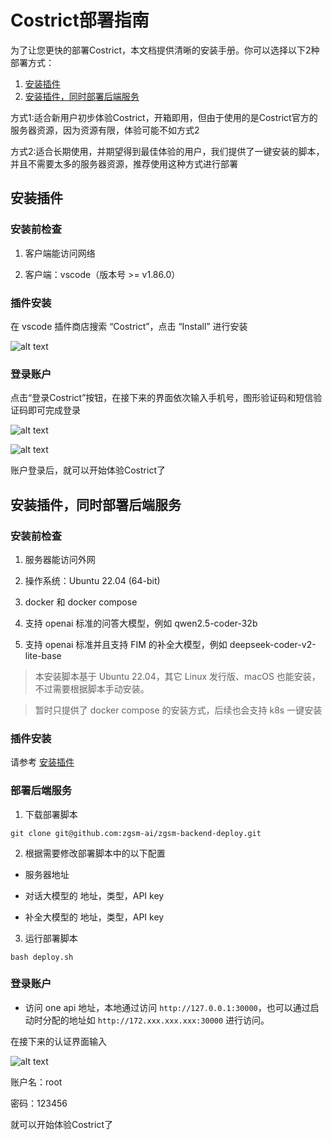 # Costrict部署指南

为了让您更快的部署Costrict，本文档提供清晰的安装手册。你可以选择以下2种部署方式：

1. [安装插件](#安装插件)
2. [安装插件，同时部署后端服务](#安装插件同时部署后端服务)

方式1:适合新用户初步体验Costrict，开箱即用，但由于使用的是Costrict官方的服务器资源，因为资源有限，体验可能不如方式2

方式2:适合长期使用，并期望得到最佳体验的用户，我们提供了一键安装的脚本，并且不需要太多的服务器资源，推荐使用这种方式进行部署

## 安装插件

### 安装前检查

1. 客户端能访问网络

2. 客户端：vscode（版本号 >= v1.86.0）

### 插件安装

在 vscode 插件商店搜索 “Costrict”，点击 “Install” 进行安装

![alt text](/docs_imges/install/extensions.png)

### 登录账户

点击“登录Costrict”按钮，在接下来的界面依次输入手机号，图形验证码和短信验证码即可完成登录

![alt text](/docs_imges/install/login_ide.png)

![alt text](/docs_imges/install/login_web.png)

账户登录后，就可以开始体验Costrict了

## 安装插件，同时部署后端服务

### 安装前检查

1. 服务器能访问外网

2. 操作系统：Ubuntu 22.04 (64-bit)

3. docker 和 docker compose

4. 支持 openai 标准的问答大模型，例如 qwen2.5-coder-32b

5. 支持 openai 标准并且支持 FIM 的补全大模型，例如 deepseek-coder-v2-lite-base

> 本安装脚本基于 Ubuntu 22.04，其它 Linux 发行版、macOS 也能安装，不过需要根据脚本手动安装。

> 暂时只提供了 docker compose 的安装方式，后续也会支持 k8s 一键安装

### 插件安装

请参考 [安装插件](#安装插件)

### 部署后端服务

1. 下载部署脚本

```
git clone git@github.com:zgsm-ai/zgsm-backend-deploy.git
```

2. 根据需要修改部署脚本中的以下配置

- 服务器地址

- 对话大模型的 地址，类型，API key

- 补全大模型的 地址，类型，API key

3. 运行部署脚本

```
bash deploy.sh
```

### 登录账户

- 访问 one api 地址，本地通过访问 `http://127.0.0.1:30000`，也可以通过启动时分配的地址如 `http://172.xxx.xxx.xxx:30000` 进行访问。

在接下来的认证界面输入

![alt text](/docs_imges/install/login_backend.png)
    

账户名：root

密码：123456

就可以开始体验Costrict了
